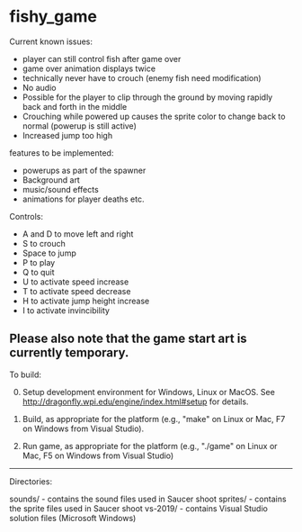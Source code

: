
# fishy_game

Current known issues:
 - player can still control fish after game over
 - game over animation displays twice
 - technically never have to crouch (enemy fish need modification)
 - No audio
 - Possible for the player to clip through the ground by moving rapidly back and forth in the middle
 - Crouching while powered up causes the sprite color to change back to normal (powerup is still active)
 - Increased jump too high


features to be implemented:
 - powerups as part of the spawner
 - Background art
 - music/sound effects
 - animations for player deaths etc.

Controls:
 - A and D to move left and right
 - S to crouch
 - Space to jump
 - P to play
 - Q to quit
 - U to activate speed increase
 - T to activate speed decrease
 - H to activate jump height increase
 - I to activate invincibility

Please also note that the game start art is currently temporary.
--------------------------------------------------------------------

To build:

0) Setup development environment for Windows, Linux or MacOS.
See http://dragonfly.wpi.edu/engine/index.html#setup for details.

1) Build, as appropriate for the platform (e.g., "make" on Linux or
Mac, F7 on Windows from Visual Studio).

2) Run game, as appropriate for the platform (e.g., "./game" on
Linux or Mac, F5 on Windows from Visual Studio)

--------------------------------------------------------------------

Directories:

sounds/ - contains the sound files used in Saucer shoot
sprites/ - contains the sprite files used in Saucer shoot
vs-2019/ - contains Visual Studio solution files (Microsoft Windows)